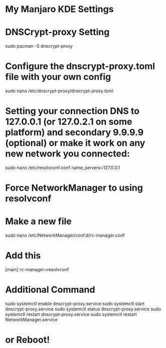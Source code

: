 # My Manjaro KDE Settings

# DNSCrypt-proxy Setting

sudo pacman -S dnscrypt-proxy

# Configure the dnscrypt-proxy.toml file with your own config
sudo nano /etc/dnscrypt-proxy/dnscrypt-proxy.toml

# Setting your connection DNS to 127.0.0.1 (or 127.0.2.1 on some platform) and secondary 9.9.9.9 (optional) or make it work on any new network you connected:
sudo nano /etc/resolvconf.conf
name_servers=127.0.0.1

# Force NetworkManager to using resolvconf
# Make a new file
sudo nano /etc/NetworkManager/conf.d/rc-manager.conf

# Add this
[main]
rc-manager=resolvconf

# Additional Command
sudo systemctl enable dnscrypt-proxy.service
sudo systemctl start dnscrypt-proxy.service
sudo systemctl status dnscrypt-proxy.service
sudo systemctl restart dnscrypt-proxy.service
sudo systemctl restart NetworkManager.service

# or Reboot!
